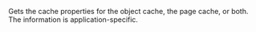 Gets the cache properties for the object cache, the page cache, or both. The information is application-specific.